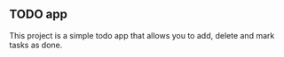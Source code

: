 ## TODO app

This project is a simple todo app that allows you to add, delete and mark tasks as done.